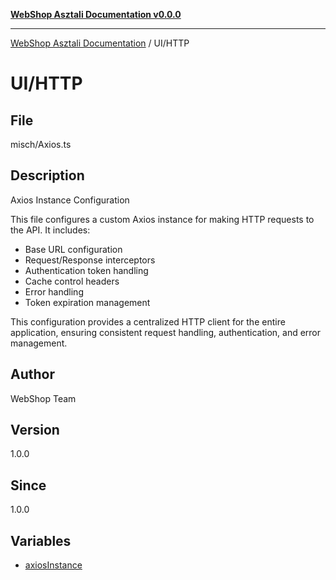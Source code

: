 [**WebShop Asztali Documentation v0.0.0**](../../README.md)

***

[WebShop Asztali Documentation](../../modules.md) / UI/HTTP

# UI/HTTP

## File

misch/Axios.ts

## Description

Axios Instance Configuration

This file configures a custom Axios instance for making HTTP requests to the API.
It includes:
- Base URL configuration
- Request/Response interceptors
- Authentication token handling
- Cache control headers
- Error handling
- Token expiration management

This configuration provides a centralized HTTP client for the entire application,
ensuring consistent request handling, authentication, and error management.

## Author

WebShop Team

## Version

1.0.0

## Since

1.0.0

## Variables

- [axiosInstance](variables/axiosInstance.md)
